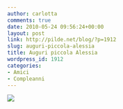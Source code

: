 ```yaml
---
author: carlotta
comments: true
date: 2010-05-24 09:56:24+00:00
layout: post
link: http://pilde.net/blog/?p=1912
slug: auguri-piccola-alessia
title: Auguri piccola Alessia
wordpress_id: 1912
categories:
- Amici
- Compleanni
---
```


![]({{baseurl}}/uploads/2010/05/alessia_nuovo_blog.jpg)



